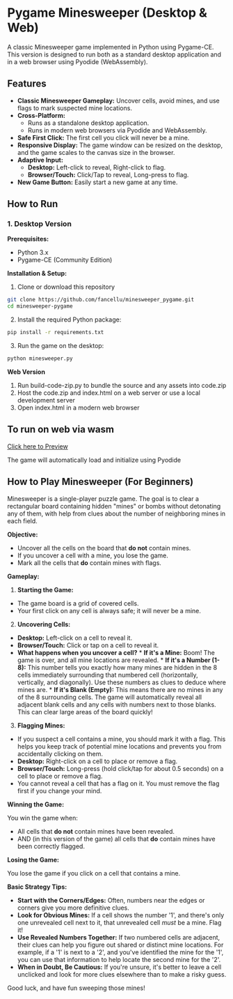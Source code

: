 # Pygame Minesweeper (Desktop & Web)

A classic Minesweeper game implemented in Python using Pygame-CE. This version is designed to run both as a standard desktop application and in a web browser using Pyodide (WebAssembly).

## Features

* **Classic Minesweeper Gameplay:** Uncover cells, avoid mines, and use flags to mark suspected mine locations.
* **Cross-Platform:**
    * Runs as a standalone desktop application.
    * Runs in modern web browsers via Pyodide and WebAssembly.
* **Safe First Click:** The first cell you click will never be a mine.
* **Responsive Display:** The game window can be resized on the desktop, and the game scales to the canvas size in the browser.
* **Adaptive Input:**
    * **Desktop:** Left-click to reveal, Right-click to flag.
    * **Browser/Touch:** Click/Tap to reveal, Long-press to flag.
* **New Game Button:** Easily start a new game at any time.

## How to Run

### 1. Desktop Version

**Prerequisites:**
* Python 3.x
* Pygame-CE (Community Edition)

**Installation & Setup:**
1. Clone or download this repository
```bash
git clone https://github.com/fancellu/minesweeper_pygame.git
cd minesweeper-pygame
```
2. Install the required Python package:
```bash
pip install -r requirements.txt
```
3. Run the game on the desktop:
```bash
python minesweeper.py
```

**Web Version**

1. Run build-code-zip.py to bundle the source and any assets into code.zip
2. Host the code.zip and index.html on a web server or use a local development server
3. Open index.html in a modern web browser

## To run on web via wasm

[Click here to Preview](https://acid.seedhost.eu/seedbod/minesweeperpygame/)

The game will automatically load and initialize using Pyodide

## How to Play Minesweeper (For Beginners)

Minesweeper is a single-player puzzle game. The goal is to clear a rectangular board containing hidden "mines" or bombs without detonating any of them, with help from clues about the number of neighboring mines in each field.

**Objective:**

*   Uncover all the cells on the board that **do not** contain mines.
*   If you uncover a cell with a mine, you lose the game.
*   Mark all the cells that **do** contain mines with flags.

**Gameplay:**

1.  **Starting the Game:**
  *   The game board is a grid of covered cells.
  *   Your first click on any cell is always safe; it will never be a mine.

2.  **Uncovering Cells:**
  *   **Desktop:** Left-click on a cell to reveal it.
  *   **Browser/Touch:** Click or tap on a cell to reveal it.
  *   **What happens when you uncover a cell?**
    *   **If it's a Mine:** Boom! The game is over, and all mine locations are revealed.
    *   **If it's a Number (1-8):** This number tells you exactly how many mines are hidden in the 8 cells immediately surrounding that numbered cell (horizontally, vertically, and diagonally). Use these numbers as clues to deduce where mines are.
    *   **If it's Blank (Empty):** This means there are no mines in any of the 8 surrounding cells. The game will automatically reveal all adjacent blank cells and any cells with numbers next to those blanks. This can clear large areas of the board quickly!

3.  **Flagging Mines:**
  *   If you suspect a cell contains a mine, you should mark it with a flag. This helps you keep track of potential mine locations and prevents you from accidentally clicking on them.
  *   **Desktop:** Right-click on a cell to place or remove a flag.
  *   **Browser/Touch:** Long-press (hold click/tap for about 0.5 seconds) on a cell to place or remove a flag.
  *   You cannot reveal a cell that has a flag on it. You must remove the flag first if you change your mind.

**Winning the Game:**

You win the game when:

*   All cells that **do not** contain mines have been revealed.
*   AND (in this version of the game) all cells that **do** contain mines have been correctly flagged.

**Losing the Game:**

You lose the game if you click on a cell that contains a mine.

**Basic Strategy Tips:**

*   **Start with the Corners/Edges:** Often, numbers near the edges or corners give you more definitive clues.
*   **Look for Obvious Mines:** If a cell shows the number '1', and there's only one unrevealed cell next to it, that unrevealed cell *must* be a mine. Flag it!
*   **Use Revealed Numbers Together:** If two numbered cells are adjacent, their clues can help you figure out shared or distinct mine locations. For example, if a '1' is next to a '2', and you've identified the mine for the '1', you can use that information to help locate the second mine for the '2'.
*   **When in Doubt, Be Cautious:** If you're unsure, it's better to leave a cell unclicked and look for more clues elsewhere than to make a risky guess.

Good luck, and have fun sweeping those mines!